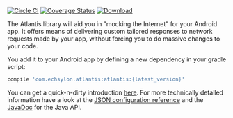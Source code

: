 [![Circle CI](https://circleci.com/gh/echsylon/atlantis/tree/master.svg?style=shield)](https://circleci.com/gh/echsylon/atlantis/tree/master) [![Coverage Status](https://coveralls.io/repos/github/echsylon/atlantis/badge.svg?branch=master)](https://coveralls.io/github/echsylon/atlantis?branch=master) [![Download](https://api.bintray.com/packages/echsylon/maven/atlantis/images/download.svg) ](https://bintray.com/echsylon/maven/atlantis/_latestVersion)

The Atlantis library will aid you in "mocking the Internet" for your Android app. It offers means of delivering custom tailored responses to network requests made by your app, without forcing you to do massive changes to your code.

You add it to your Android app by defining a new dependency in your gradle script:

```groovy
compile 'com.echsylon.atlantis:atlantis:{latest_version}'
```

You can get a quick-n-dirty introduction [here](https://github.com/echsylon/atlantis/wiki). For more technically detailed information have a look at the [JSON configuration reference](https://github.com/echsylon/atlantis/wiki/JSON-Configuration-File) and the [JavaDoc](http://echsylon.github.io/atlantis/javadoc/index.html) for the Java API.
